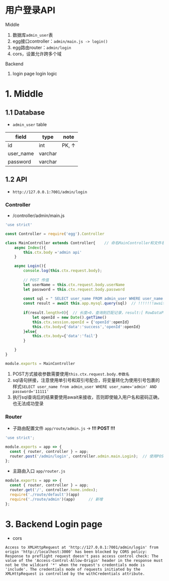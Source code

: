 
# 用户登录API

Middle
1. 数据库`admin_user`表
2. egg接口controller：`admin/main.js -> login()`
3. egg路由router：`admin/login`
4. cors，设置允许跨多个域

Backend
1. login page login logic


# 1. Middle
## 1.1 Database

- `admin_user` table

|field|type|note|
|-|-|-|
|id|int|PK, ↑|
|user_name|varchar||
|password|varchar||


## 1.2 API

- `http://127.0.0.1:7001/admin/login`

### Controller

- /controller/admin/main.js

```javascript
'use strict'

const Controller = require('egg').Controller

class MainController extends Controller{    // 命名MainController和文件名保持一致
    async Index(){
        this.ctx.body ='admin api'
    }

    async Login(){
        console.log(this.ctx.request.body);
        
        // POST 传值
        let userName = this.ctx.request.body.userName
        let password = this.ctx.request.body.password
        
        const sql = " SELECT user_name FROM admin_user WHERE user_name = '"+userName +"' AND password = '"+password+"'"
        const result = await this.app.mysql.query(sql)  // !!!!!!!await 否则一定查询失败!!!!!!!!!
        
        if(result.length>0){  // 长度>0，查询到匹配记录，result:[ RowDataPacket { user_name: 'admin' } ]
            let openId = new Date().getTime()
            this.ctx.session.openId = {'openId':openId}
            this.ctx.body={'data':'success','openId':openId}
        }else{
            this.ctx.body={'data':'fail'}
        }

    }
}

module.exports = MainController
```

1. POST方式接收参数需要使用`this.ctx.request.body.参数名`
2. sql语句拼接，注意使用单引号和双引号配合，将变量转化为使用引号包裹的样式`SELECT user_name from admin_user WHERE user_name='admin' AND password='11111'`
3. 执行sql查询后的结果要使用await来接收，否则即使输入用户名和密码正确，也无法成功登录


###  Router

- 子路由配置文件 `app/route/admin.js` -> **!!! POST !!!**

```javascript
'use strict';

module.exports = app => {
  const { router, controller } = app;
  router.post('/admin/login', controller.admin.main.Login);  // 使用POST
};
```

- 主路由入口 `app/router.js`

```javascript
module.exports = app => {
  const { router, controller } = app;
  router.get('/', controller.home.index); 
  require('./route/default')(app)
  require('./route/admin')(app)      // 新增
};
```



# 3. Backend Login page

- cors
```
Access to XMLHttpRequest at 'http://127.0.0.1:7001/admin/login' from origin 'http://localhost:3000' has been blocked by CORS policy: Response to preflight request doesn't pass access control check: The value of the 'Access-Control-Allow-Origin' header in the response must not be the wildcard '*' when the request's credentials mode is 'include'. The credentials mode of requests initiated by the XMLHttpRequest is controlled by the withCredentials attribute.
```















